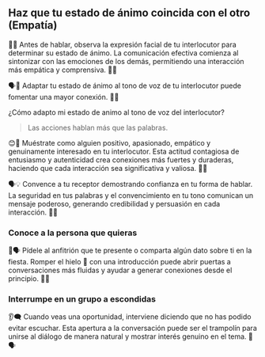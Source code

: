 
## Haz que tu estado de ánimo coincida con el otro (Empatía)

🤔🙂 Antes de hablar, observa la expresión facial de tu interlocutor para determinar su estado de ánimo. La comunicación efectiva comienza al sintonizar con las emociones de los demás, permitiendo una interacción más empática y comprensiva. 👀💬

🗣️🤝 Adaptar tu estado de ánimo al tono de voz de tu interlocutor puede fomentar una mayor conexión.  🌟🎶

¿Cómo adapto mi estado de animo al tono de voz del interlocutor?

> Las acciones hablan más que las palabras. 

😊🌟 Muéstrate como alguien positivo, apasionado, empático y genuinamente interesado en tu interlocutor. Esta actitud contagiosa de entusiasmo y autenticidad crea conexiones más fuertes y duraderas, haciendo que cada interacción sea significativa y valiosa. 🤝🎉

🗣️💡 Convence a tu receptor demostrando confianza en tu forma de hablar. La seguridad en tus palabras y el convencimiento en tu tono comunican un mensaje poderoso, generando credibilidad y persuasión en cada interacción. 🌟🤝

### Conoce a la persona que quieras

🎉🗣️ Pídele al anfitrión que te presente o comparta algún dato sobre ti en la fiesta. Romper el hielo 🧊 con una introducción puede abrir puertas a conversaciones más fluidas y ayudar a generar conexiones desde el principio. 🤝✨

### Interrumpe en un grupo a escondidas  

👂🗨️ Cuando veas una oportunidad, interviene diciendo que no has podido evitar escuchar. Esta apertura a la conversación puede ser el trampolín para unirse al diálogo de manera natural y mostrar interés genuino en el tema. 🌟🗣️
